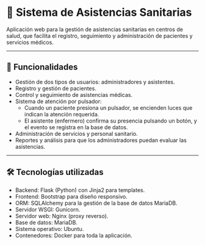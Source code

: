# 🏥 Sistema de Asistencias Sanitarias

Aplicación web para la gestión de asistencias sanitarias en centros de salud, que facilita el registro, seguimiento y administración de pacientes y servicios médicos.

---

## 🚀 Funcionalidades

- Gestión de dos tipos de usuarios: administradores y asistentes.
- Registro y gestión de pacientes.
- Control y seguimiento de asistencias médicas.
- Sistema de atención por pulsador:  
  - Cuando un paciente presiona un pulsador, se encienden luces que indican la atención requerida.  
  - El asistente (enfermero) confirma su presencia pulsando un botón, y el evento se registra en la base de datos.  
- Administración de servicios y personal sanitario.
- Reportes y análisis para que los administradores puedan evaluar las asistencias.

---

## 🛠️ Tecnologías utilizadas

- Backend: Flask (Python) con Jinja2 para templates.
- Frontend: Bootstrap para diseño responsivo.
- ORM: SQLAlchemy para la gestión de la base de datos MariaDB.
- Servidor WSGI: Gunicorn.
- Servidor web: Nginx (proxy reverso).
- Base de datos: MariaDB.
- Sistema operativo: Ubuntu.
- Contenedores: Docker para toda la aplicación.

